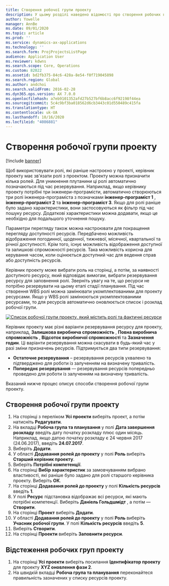 ```yaml
---
title: Створення робочої групи проекту
description: У цьому розділі наведено відомості про створення робочих груп проектів та керування ними.
author: Yowelle
manager: AnnBe
ms.date: 09/01/2020
ms.topic: article
ms.prod: ''
ms.service: dynamics-ax-applications
ms.technology: ''
ms.search.form: ProjProjectsListPage
audience: Application User
ms.reviewer: kdwns
ms.search.scope: Core, Operations
ms.custom: 82022
ms.assetid: bd2fb375-84c6-428a-8e54-f0f719045898
ms.search.region: Global
ms.author: andchoi
ms.search.validFrom: 2016-02-28
ms.dyn365.ops.version: AX 7.0.0
ms.openlocfilehash: a7eb9101352afd27b527bf6b8acc6f92198f44ea
ms.sourcegitcommit: 5c4c9bf3ba018562d6cb3443c01d550489c415fa
ms.translationtype: HT
ms.contentlocale: uk-UA
ms.lasthandoff: 10/16/2020
ms.locfileid: "4086881"
---
```

# <a name="create-a-project-team"></a>Створення робочої групи проекту

[!include [banner](../includes/banner.md)]

Щоб використовувати ролі, які раніше настроєно у проекті, керівник проекту має зв'язати ролі з проектом. Проекту можна призначити кілька ролей. Для уникнення плутанини ці ролі автоматично позначаються під час резервування. Наприклад, якщо керівнику проекту потрібні три інженери-програмісти, автоматично створюються три ролі інженера-програміста з позначками **інженер-програміст 1** , **інженер-програміст 2** та **інженер-програміст 3**. Якщо для ролі раніше було задано характеристики, вони застосовуються як фільтр під час пошуку ресурсу. Додаткові характеристики можна додавати, якщо це необхідно для подальшого уточнення пошуку.

Параметри перегляду також можна настроювати для покращення перегляду доступності ресурсів. Передбачено можливість відображення погодинної, щоденної, тижневої, місячної, квартальної та річної доступності. Крім того, існує можливість відображення доступної та залишкові спроможності ресурсів. Така можливість корисна для керування часом, коли оцінюється доступний час для ведення справ або доступність ресурсів.

Керівник проекту може вибрати роль на сторінці, а потім, за наявності доступного ресурсу, який відповідає вимогам, вибрати резервування ресурсу для заповнення ролі. Зверніть увагу на те, що ресурси не потрібно резервувати на цьому етапі стадії планування. Під час створення WBS ролі можна замінювати укомплектованими для проекту ресурсами. Якщо у WBS ролі замінюються укомплектованими ресурсами, то для ресурсів автоматично оновлюється список і розклад робочої групи.

[![Список робочої групи проекту, який містить ролі та фактичні ресурси](./media/projectresourcing03-1024x368.jpg)](./media/projectresourcing03.jpg) 

Керівник проекту має різні варіанти резервування ресурсу для проекту, наприклад, **Залишкова виробнича спроможність** , **Повна виробнича спроможність** , **Відсоток виробничої спроможності** та **Зазначення годин**. Ці варіанти резервування можна скасувати в будь-який час у разі зміни призначень ресурсів. Підтримується два типи резервування:

- **Остаточне резервування** – резервування ресурсів ухвалено та підтверджено для роботи із залученням на визначену тривалість.
- **Попереднє резервування** — резервування ресурсів попередньо проведено для роботи із залученням на визначену тривалість.

Вказаний нижче процес описує способи створення робочої групи проекту.

## <a name="create-a-project-team"></a>Створення робочої групи проекту

1. На сторінці з переліком **Усі проекти** виберіть проект, а потім натисніть **Редагувати**.
2. На вкладці **Робоча група та планування** у полі **Дата завершення розкладу** введіть дату початку розкладу плюс один місяць. Наприклад, якщо датою початку розкладу є 24 червня 2017 (24.06.2017), введіть **24.07.2017**.
3. Виберіть **Додати**.
4. У області **Додавання ролей до проекту** у полі **Роль** виберіть **Старший керівник проекту**.
5. Виберіть **Потрібні компетенції**.
6. На сторінці **Вибір характеристик** за замовчуванням вибрано властивості, які раніше було задано для ролі старшого керівника проекту. Виберіть **ОК**.
7. На сторінці **Додавання ролей до проекту** у полі **Кількість ресурсів** введіть **1**.
8. У полі **Ресурс** підстановка відображає всі ресурси, які мають потрібні компетенції. Виберіть **Даніель Гольдшмідт** , а потім — **Створити**.
9. На сторінці **Проект** виберіть **Додати**.
10. У області **Додавання ролей до проекту** у полі **Роль** виберіть **Учасник робочої групи**. У полі **Кількість ресурсів** введіть **5**.
11. Виберіть **Створити**.
12. На сторінці **Проекти** виберіть **Заповнити ресурси**.

## <a name="monitor-project-teams"></a>Відстеження робочих груп проекту
1. На сторінці **Усі проекти** виберіть посилання **Ідентифікатор проекту** для проекту **XYZ оновлення фази 2**.
2. На швидкій вкладці **Робоча група та планування** переконайтеся правильність зазначених у списку ресурсів проекту.
